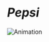 # *Pepsi*
![Animation](https://user-images.githubusercontent.com/99739515/169406038-b29c009b-144d-454d-b8a7-f4eaad4044c5.gif)

